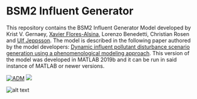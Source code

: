 # BSM2 Influent Generator

This repository contains the BSM2 Influent Generator Model developed by Krist V. Gernaey, [Xavier Flores-Alsina](https://github.com/xfalsina), Lorenzo Benedetti, Christian Rosen and [Ulf Jeppsson](https://github.com/ulfjeppsson). The model is described in the following paper authored by the model developers: [Dynamic influent pollutant disturbance scenario generation using a phenomenological modeling approach](https://doi.org/10.1016/j.envsoft.2011.06.001). This version of the model was developed in MATLAB 2019b and it can be run in said instance of MATLAB or newer versions.


[![ADM](https://img.shields.io/badge/DOWNLOAD%20BSM2%20Influent%20Generator-990000?style=for-the-badge)](https://github.com/wwtmodels/Influent-Generator-Models/releases/download/v1/BSM2.influent.generator.7z) [![](https://img.shields.io/github/downloads/wwtmodels/Influent-Generator-Models/v1/total?color=990000&label=Downloads&style=for-the-badge)](https://github.com/wwtmodels/Influent-Generator-Models) 


![alt text](https://github.com/wwtmodels/wwtmodels.github.io/blob/main/logo.png)
